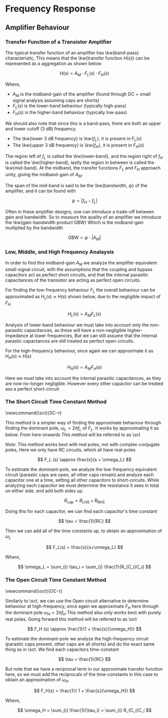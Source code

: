 # Frequency Response

## Amplifier Behaviour

### Transfer Function of a Transistor Amplifier

The typical transfer function of an amplifier has \kw{band-pass} characteristic, This means that the \kw{transfer function $H(s)$} can be represented as a aggregation as shown below:

$$
H(s) = A_M \cdot F_L (s) \cdot F_H (s)
$$

Where,

- $A_M$ is the midband-gain of the amplifier (found through DC + small signal analysis assuming caps are shorts)
- $F_L (s)$ is the lower-band behaviour (typically high-pass)
- $F_H (s)$ is the higher-band behaviour (typically low-pass)

We should also note that since this is a band-pass, there are both an upper and lower cutoff (3 dB) frequency.

- The \kw{lower 3 dB frequency} is \kw{$f_L$}, it is present in $F_L(s)$ 
- The \kw{upper 3 dB frequency} is \kw{$f_H$}, it is present in $F_H(s)$

The region left of $f_L$ is called the \kw{lower-band}, and the region right of $f_H$ is called the \kw{higher-band}, lastly the region in between is called the \kw{mid-band}. At the midband, the 
transfer functions $F_L$ and $F_H$ approach unity, giving the midband-gain of $A_M$.

The span of the mid-band is said to be the \kw{bandwidth, $\psi$} of the amplifier, and it can be found with

$$
\psi = \left| f_H - f_L \right|
$$

Often in these amplifier designs, one can introduce a trade-off between gain and bandwidth. So to measure the quality of an amplifier we introduce the \kw{gain-bandwidth product GBW}
Which is the midband-gain multiplied by the bandwidth

$$
\text{GBW} = \psi \cdot \left| A_M \right|
$$

### Low, Middle, and High Frequency Analaysis

In order to find this midband-gain $A_M$ we analyze the amplifier equivalent small-signal circuit, with the assumptions that the coupling and bypass capacitors act as perfect 
short circuits, and that the internal parasitic capacitances of the transistor are acting as perfect open circuits.

For finding the low-frequency behaviour $F_L$ the overall behaviour can be approximated as $H_L(s) \approx H(s)$ shown below, due to the negligible impact of $F_H$

$$
H_L(s) = A_M F_L(s)
$$

Analysis of lower-band behaviour we must take into account only the non-parasitic capacitances, as these will have a non-negligible higher-impedance at lower frequencies, But we can still assume that the 
internal parastic capactances are still treated as perfect open-circuits.

For the high-frequency behaviour, once again we can approximate it as $H_H (s) \approx H(s)$

$$
H_H (s) = A_M F_H (s)
$$

Here we must take into account the internal parasitic capacitances, as they are now no-longer negligible. However every other capacitor can be treated ass a perfect short-circuit

### The Short Circuit Time Constant Method

\newcommand{\sct}{SC-$\tau$}

This method is a simpler way of finding the approximate behaviour through finding the dominant pole, $\omega_L = 2 \pi f_L$ of $F_L$. It works by approximating it as below. From here onwards
This method will be referred to as \sct

*Note:* This method works best with real poles, not with complex-conjugate poles, Here we only have RC circuits, which all have real-poles

$$
F_L (s) \approx \frac{s}{s + \omega_L}
$$

To estimate the dominant-pole, we analyze the low-frequency equivalent circuit (parastic caps are open, all other caps remain) and analyze each capacitor one at a time, setting all other capacitors
to short-circuits. While analyzing each capacitor we must determine the resistance it sees in total on either side, and add both sides up.

$$
	R_{\text{cap}} = R_{\text{LHS}} + R_{\text{RHS}}
$$

Doing this for each capacitor, we can find each capacitor's time constant

$$
	\tau = \frac{1}{RC}
$$

Then we can add all of the time constants up, to obtain an approximation of $\omega_L$

$$
F_L(s) = \frac{s}{s+\omega_L}
$$

Where,

$$
	\omega_L = \sum_{i} \tau_i = \sum_{i} \frac{1}{R_{C_i}C_i}
$$

### The Open Circuit Time Constant Method

\newcommand{\oct}{OC-$\tau$}

Similarly to \sct, we can use the Open circuit alternative to determine behaviour at high-frequency, once again we approximate $F_H$ here through the dominant pole $\omega_H = 2 \pi f_H$
This method also only works best with purely real poles. Going forward this method will be referred to as \oct

$$
	F_H (s) \approx \frac{1}{1 + \frac{s}{\omega_H}}
$$

To estimate the dominant-pole we analyze the high-frequency circuit (parastic caps present, other caps are all shorts) and do the exact same thing as in \sct. We find each capacitors time-constant

$$
	\tau = \frac{1}{RC}
$$

But note that we have a reciprocal term in our approximate transfer function here, so we must add the reciprocals of the time-constants in this case to obtain an approximation of $\omega_H$

$$
F_H(s) = \frac{1}{ 1 + \frac{s}{\omega_H}}
$$

Where,

$$
	\omega_H = \sum_{i} \frac{1}{\tau_i} = \sum_{i} R_{C_i}C_i
$$




